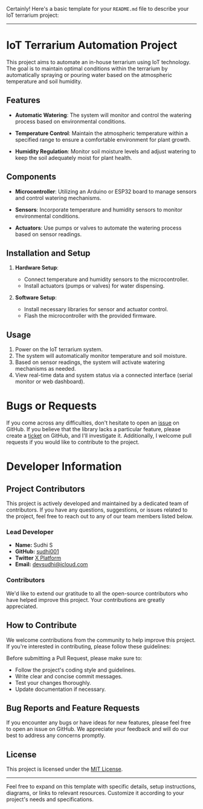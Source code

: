 Certainly! Here's a basic template for your `README.md` file to describe your IoT terrarium project:

---

# IoT Terrarium Automation Project

This project aims to automate an in-house terrarium using IoT technology. The goal is to maintain optimal conditions within the terrarium by automatically spraying or pouring water based on the atmospheric temperature and soil humidity.

## Features

- **Automatic Watering**: The system will monitor and control the watering process based on environmental conditions.
  
- **Temperature Control**: Maintain the atmospheric temperature within a specified range to ensure a comfortable environment for plant growth.

- **Humidity Regulation**: Monitor soil moisture levels and adjust watering to keep the soil adequately moist for plant health.

## Components

- **Microcontroller**: Utilizing an Arduino or ESP32 board to manage sensors and control watering mechanisms.
  
- **Sensors**: Incorporate temperature and humidity sensors to monitor environmental conditions.
  
- **Actuators**: Use pumps or valves to automate the watering process based on sensor readings.

## Installation and Setup

1. **Hardware Setup**:
   - Connect temperature and humidity sensors to the microcontroller.
   - Install actuators (pumps or valves) for water dispensing.

2. **Software Setup**:
   - Install necessary libraries for sensor and actuator control.
   - Flash the microcontroller with the provided firmware.

## Usage

1. Power on the IoT terrarium system.
2. The system will automatically monitor temperature and soil moisture.
3. Based on sensor readings, the system will activate watering mechanisms as needed.
4. View real-time data and system status via a connected interface (serial monitor or web dashboard).

# Bugs or Requests

If you come across any difficulties, don't hesitate to open an [issue](https://github.com/sudhi001/SmartTerrarium/issues) on GitHub. If you believe that the library lacks a particular feature, please create a [ticket](https://github.com/sudhi001/SmartTerrarium/issues) on GitHub, and I'll investigate it. Additionally, I welcome pull requests if you would like to contribute to the project.

# Developer Information

## Project Contributors

This project is actively developed and maintained by a dedicated team of contributors. If you have any questions, suggestions, or issues related to the project, feel free to reach out to any of our team members listed below.

### Lead Developer

- **Name:** Sudhi S
- **GitHub:** [sudhi001](https://github.com/sudhi001)
- **Twitter** [X Platform](https://twitter.com/su_dhi)
- **Email:** devsudhi@icloud.com


### Contributors

We'd like to extend our gratitude to all the open-source contributors who have helped improve this project. Your contributions are greatly appreciated.

## How to Contribute

We welcome contributions from the community to help improve this project. If you're interested in contributing, please follow these guidelines:

Before submitting a Pull Request, please make sure to:

- Follow the project's coding style and guidelines.
- Write clear and concise commit messages.
- Test your changes thoroughly.
- Update documentation if necessary.

## Bug Reports and Feature Requests

If you encounter any bugs or have ideas for new features, please feel free to open an issue on GitHub. We appreciate your feedback and will do our best to address any concerns promptly.



## License

This project is licensed under the [MIT License](LICENSE).

---

Feel free to expand on this template with specific details, setup instructions, diagrams, or links to relevant resources. Customize it according to your project's needs and specifications.
